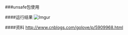 ###unsafe包使用

####运行结果
![Imgur](http://i.imgur.com/WpAknqH.png)

####资料
http://www.cnblogs.com/golove/p/5909968.html